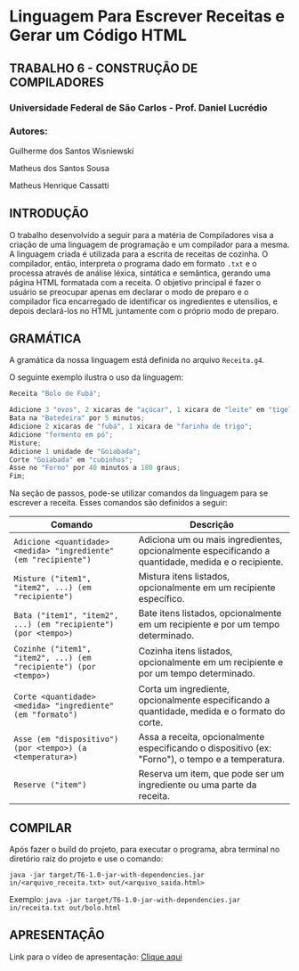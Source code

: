 # Linguagem Para Escrever Receitas e Gerar um Código HTML

## TRABALHO 6 - CONSTRUÇÃO DE COMPILADORES

### Universidade Federal de São Carlos - Prof. Daniel Lucrédio

### Autores:

Guilherme dos Santos Wisniewski

Matheus dos Santos Sousa

Matheus Henrique Cassatti

## INTRODUÇÃO

O trabalho desenvolvido a seguir para a matéria de Compiladores visa a criação de uma linguagem de programação e um compilador para a mesma. A linguagem criada é utilizada para a escrita de receitas de cozinha. O compilador, então, interpreta o programa dado em formato `.txt` e o processa através de análise léxica, sintática e semântica, gerando uma página HTML formatada com a receita. O objetivo principal é fazer o usuário se preocupar apenas em declarar o modo de preparo e o compilador fica encarregado de identificar os ingredientes e utensílios, e depois declará-los no HTML juntamente com o próprio modo de preparo.

## GRAMÁTICA

A gramática da nossa linguagem está definida no arquivo `Receita.g4`.

O seguinte exemplo ilustra o uso da linguagem:

```java
Receita "Bolo de Fubá";

Adicione 3 "ovos", 2 xicaras de "açúcar", 1 xicara de "leite" em "tigela";
Bata na "Batedeira" por 5 minutos;
Adicione 2 xicaras de "fubá", 1 xicara de "farinha de trigo";
Adicione "fermento em pó";
Misture;
Adicione 1 unidade de "Goiabada";
Corte "Goiabada" em "cubinhos";
Asse no "Forno" por 40 minutos a 180 graus;
Fim;
```

Na seção de passos, pode-se utilizar comandos da linguagem para se escrever a receita. Esses comandos são definidos a seguir:

| Comando | Descrição |
| --- | --- |
| `Adicione <quantidade> <medida> "ingrediente" (em "recipiente")` | Adiciona um ou mais ingredientes, opcionalmente especificando a quantidade, medida e o recipiente. |
| `Misture ("item1", "item2", ...) (em "recipiente")` | Mistura itens listados, opcionalmente em um recipiente específico. |
| `Bata ("item1", "item2", ...) (em "recipiente") (por <tempo>)` | Bate itens listados, opcionalmente em um recipiente e por um tempo determinado. |
| `Cozinhe ("item1", "item2", ...) (em "recipiente") (por <tempo>)` | Cozinha itens listados, opcionalmente em um recipiente e por um tempo determinado. |
| `Corte <quantidade> <medida> "ingrediente" (em "formato")` | Corta um ingrediente, opcionalmente especificando a quantidade, medida e o formato do corte. |
| `Asse (em "dispositivo") (por <tempo>) (a <temperatura>)` | Assa a receita, opcionalmente especificando o dispositivo (ex: "Forno"), o tempo e a temperatura. |
| `Reserve ("item")` | Reserva um item, que pode ser um ingrediente ou uma parte da receita. |

## COMPILAR


Após fazer o build do projeto, para executar o programa, abra terminal no diretório raiz do projeto e use o comando:

`java -jar target/T6-1.0-jar-with-dependencies.jar in/<arquivo_receita.txt> out/<arquivo_saida.html>`

Exemplo: `java -jar target/T6-1.0-jar-with-dependencies.jar in/receita.txt out/bolo.html`

## APRESENTAÇÂO

Link para o vídeo de apresentação: [Clique aqui](https://drive.google.com/file/d/1Yy5KTRi8Em5KSvJuWqk7Rs1Zu5Bfe40R/view?usp=sharing)
